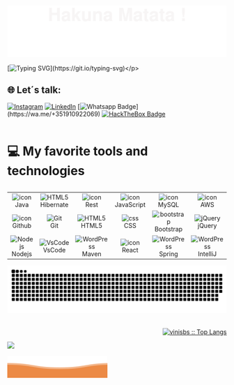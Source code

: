 ![](assets/bottom_up.svg)


[![Typing SVG](https://readme-typing-svg.herokuapp.com?color=%ebbd9b&center=true&vCenter=true&width=600&lines=Hi+there+👋,+I+am+Vinícius+Sena;+Welcome+to+My+Profile!;A+new+revolution+in+my+professional+carrer!;Always+hugry+to+learn+more+and+more!)](https://git.io/typing-svg)</p>


## 🌐 Let´s talk:

[![Instagram](https://img.shields.io/badge/Instagram-%23E4405F.svg?logo=Instagram&logoColor=white)](https://instagram.com/visenadev) 
[![LinkedIn](https://img.shields.io/badge/LinkedIn-%230077B5.svg?logo=linkedin&logoColor=white)](https://linkedin.com/in/vinisena) 
[![Whatsapp Badge](https://img.shields.io/static/v1?message=Whatsapp&logo=whatsapp&label=&color=25D366&logoColor=white&labelColor=&style=for-the-badge")](https://wa.me/+351910922069)
[![HackTheBox Badge](https://img.shields.io/badge/HackTheBox-111927?style=for-the-badge&logo=Hack%20The%20Box&logoColor=9FEF00)](https://app.hackthebox.com/profile/1589405) 
<BR><BR>

# 💻 My favorite tools and technologies

<div style="display: flex; align-items: flex-start; align: center">
<table align="center">
  <tr>
     <td align="center" width="96">
        <img src="https://techstack-generator.vercel.app/java-icon.svg" alt="icon" width="65" height="65" />
      <br>Java
    </td>
    <td align="center"  width="96">
        <img src="https://skillicons.dev/icons?i=hibernate" width="48" height="48" alt="HTML5" />
      <br>Hibernate
    </td>
     <td align="center" width="96">
        <img src="https://techstack-generator.vercel.app/restapi-icon.svg" alt="icon" width="65" height="65" />
      <br>Rest
    </td>
    <td align="center" width="96">
        <img src="https://techstack-generator.vercel.app/js-icon.svg" alt="icon" width="65" height="65" />
      <br>JavaScript
    </td>
    <td align="center" width="96">
        <img src="https://techstack-generator.vercel.app/mysql-icon.svg" alt="icon" width="65" height="65" />
      <br>MySQL
    </td>
    <td align="center" width="96">
        <img src="https://techstack-generator.vercel.app/aws-icon.svg" alt="icon" width="65" height="65" />
      <br>AWS
    </td>
  </tr>
  <tr>
  <td align="center" width="96">
        <img src="https://techstack-generator.vercel.app/github-icon.svg" alt="icon" width="65" height="65" />
      <br>Github
    </td>
    <td align="center" width="96"> 
        <img src="https://user-images.githubusercontent.com/25181517/192108372-f71d70ac-7ae6-4c0d-8395-51d8870c2ef0.png" width="48" height="48" alt="Git" />
      <br>Git
    </td>
    <td align="center"  width="96">
        <img src="https://skillicons.dev/icons?i=html" width="48" height="48" alt="HTML5" />
      <br>HTML5
    </td>
    <td align="center" width="96">
        <img src="https://skillicons.dev/icons?i=css" width="48" height="48" alt="css" />
      <br>CSS
    </td>
    <td align="center"  width="96">
        <img src="https://skillicons.dev/icons?i=bootstrap" width="48" height="48" alt="bootstrap" />
      <br>Bootstrap
    </td>
    <td align="center" width="96">
        <img src="https://skillicons.dev/icons?i=jquery" width="48" height="48" alt="jQuery" />
      <br>jQuery
    </td>
  </tr>
 <tr>
    <td align="center" width="96">
        <img src="https://skillicons.dev/icons?i=nodejs" width="48" height="48" alt="Nodejs" />
      <br>Nodejs
      </td>
      </td>
    <td align="center" width="96">
        <img src="https://skillicons.dev/icons?i=vscode" width="48" height="48" alt="VsCode" />
      <br>VsCode
    </td>
   <td align="center" width="96">
        <img src="https://skillicons.dev/icons?i=maven" width="48" height="48" alt="WordPress" />
      <br>Maven
    </td>
  <td align="center" width="96">
        <img src="https://techstack-generator.vercel.app/react-icon.svg" alt="icon" width="65" height="65" />
      <br>React
    </td>
  <td align="center" width="96">
        <img src="https://skillicons.dev/icons?i=spring" width="48" height="48" alt="WordPress" />
      <br>Spring
    </td>
  <td align="center" width="96">
        <img src="https://skillicons.dev/icons?i=idea" width="48" height="48" alt="WordPress" />
      <br>IntelliJ
   </tr>
</table>
<br>


</div>
  
<picture>
  <source media="(prefers-color-scheme: dark)" srcset="https://raw.githubusercontent.com/vinisbs/vinisbs/output/github-contribution-grid-snake-dark.svg">
  <source media="(prefers-color-scheme: light)" srcset="https://raw.githubusercontent.com/vinisbs/vinisbs/output/github-contribution-grid-snake.svg">
  <img alt="github contribution grid snake animation" src="https://raw.githubusercontent.com/platane/platane/output/github-contribution-grid-snake.svg">
</picture><br/><br/>

<p align="right">
  <a href="https://github.com/vinisbs/"><img src="http://github-readme-stats.vercel.app/api/top-langs/?username=vinisbs&langs_count=6&theme=gruvbox&layout=compact&hide_border=true" alt="vinisbs :: Top Langs" /></a></p>

  

<img src="https://visitcount.itsvg.in/api?id=ViniciusSena&label=Future%20Collaborators&color=12&icon=4&pretty=false">

![](assets/bottom_down.svg)
